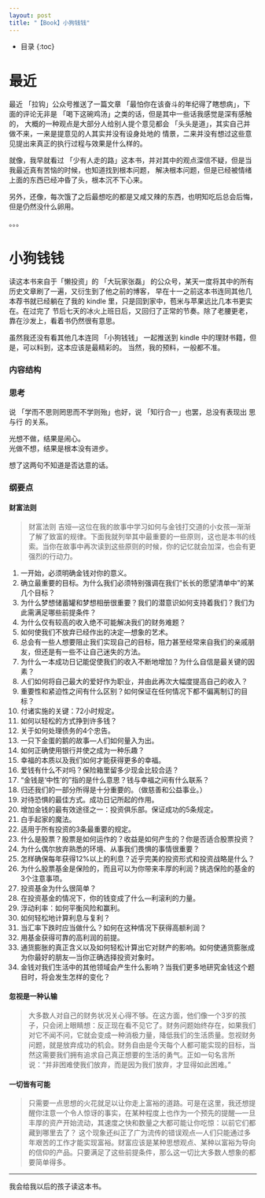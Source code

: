```yaml
---
layout: post
title: "【Book】小狗钱钱"
---
```


* 目录
{:toc}

# 最近

最近 「拉钩」公众号推送了一篇文章 「最怕你在该奋斗的年纪得了瞎想病」，下面的评论无非是 「喝下这碗鸡汤」之类的话，但是其中一些话我感觉是深有感触的，
大概的一种观点是大部分人给别人提个意见都会 「头头是道」，其实自己并做不来，一来是提意见的人其实并没有设身处地的
情景，二来并没有想过这些意见提出来真正的执行过程与效果是什么样的。

就像，我早就看过 「少有人走的路」这本书，并对其中的观点深信不疑，但是当我最近真有苦恼的时候，也知道找到根本问题，
解决根本问题，但是已经被情绪上面的东西已经冲昏了头，根本沉不下心来。

另外，还像，每次饿了之后最想吃的都是又咸又辣的东西，也明知吃后总会后悔，但是仍然没什么卵用。

。。。

# 小狗钱钱

读这本书来自于「懒投资」的 「大玩家张磊」 的公众号，某天一度将其中的所有历史文章刷了一遍，又衍生到了他之前的博客，
早在十一之前这本书连同其他几本荐书就已经躺在了我的 kindle 里，只是回到家中，苞米与苹果远比几本书更实在。在过完了
节后七天的冰火上班日后，又回归了正常的节奏。除了老腰更老，靠在沙发上，看着书仍然很有意思。

虽然我还没有看其他几本连同 「小狗钱钱」 一起推送到 kindle 中的理财书籍，但是，可以料到，这本应该是最精彩的。
当然，我的预料，一般都不准。

### 内容结构

### 思考

说 「学而不思则罔思而不学则殆」也好，说 「知行合一」也罢，总没有表现出 思与行 的关系。

光想不做，结果是闹心。    
光做不想，结果是根本没有进步。    

想了这两句不知道是否达意的话。

### 纲要点

#### 财富法则

> 财富法则
吉娅—这位在我的故事中学习如何与金钱打交道的小女孩—渐渐了解了致富的规律。下面我就列举其中最重要的一些原则，这也是本书的线索。当你在故事中再次读到这些原则的时候，你的记忆就会加深，也会有更强烈的行动力。
>
1. 一开始，必须明确金钱对你的意义。
2. 确立最重要的目标。为什么我们必须特别强调在我们“长长的愿望清单中”的某几个目标？
3. 为什么梦想储蓄罐和梦想相册很重要？我们的潜意识如何支持着我们？我们为此需满足哪些前提条件？
4. 为什么仅有较高的收入绝不可能解决我们的财务难题？
5. 如何使我们不放弃已经作出的决定—想象的艺术。
6. 总会有一些人想要阻止我们实现自己的目标，阻力甚至经常来自我们的亲戚朋友，但还是有一些不让自己迷失的方法。
7. 为什么一本成功日记能促使我们的收入不断地增加？为什么自信是最关键的因素？
8. 人们如何将自己最大的爱好作为职业，并由此再次大幅度提高自己的收入？
9. 重要性和紧迫性之间有什么区别？如何保证在任何情况下都不偏离制订的目标？
10. 付诸实施的关键：72小时规定。
11. 如何以轻松的方式挣到许多钱？
12. 关于如何处理债务的4个忠告。
13. 一只下金蛋的鹅的故事—人们如何量入为出。
14. 如何正确使用银行并使之成为一种乐趣？
15. 幸福的本质以及我们如何才能获得更多的幸福。
16. 爱钱有什么不对吗？保险箱里留多少现金比较合适？
17. “金钱是‘中性’的”指的是什么意思？钱与幸福之间有什么联系？
18. 归还我们的一部分所得是十分重要的。（做慈善和公益事业。）
19. 对待恐惧的最佳方式。成功日记所起的作用。
20. 增加金钱的最有效途径之一：投资俱乐部。保证成功的5条规定。
21. 白手起家的魔法。
22. 适用于所有投资的3条最重要的规定。
23. 什么是股票？股票是如何运作的？收益是如何产生的？你是否适合股票投资？
24. 为什么偶尔放弃熟悉的环境、从事我们畏惧的事情很重要？
25. 怎样确保每年获得12%以上的利息？近乎完美的投资形式和投资战略是什么？
26. 为什么股票基金是保险的，而且可以为你带来丰厚的利润？挑选保险的基金的3个注意事项。
27. 投资基金为什么很简单？
28. 在投资基金的情况下，你的钱变成了什么—利滚利的力量。
29. 浮动利率：如何平衡风险和赢利。
30. 如何轻松地计算利息与复利？
31. 当汇率下跌时应当做什么？如何在这种情况下获得高额利润？
32. 用基金获得可靠的高利润的前提。
33. 通货膨胀的真正含义以及如何轻松计算出它对财产的影响。如何使通货膨胀成为你最好的朋友—当你正确选择投资对象时。
34. 金钱对我们生活中的其他领域会产生什么影响？当我们更多地研究金钱这个题目时，将会发生怎样的变化？



#### 忽视是一种认输

>大多数人对自己的财务状况关心得不够。在这方面，他们像一个3岁的孩子，只会闭上眼睛想：反正现在看不见它了。财务问题始终存在，如果我们对它不闻不问，它就会变成一种消极力量，降低我们的生活质量。忽视财务问题，就是放弃成功的机会。财务自由是今天每个人都可能实现的目标，当然这需要我们拥有追求自己真正想要的生活的勇气。正如一句名言所说：“并非困难使我们放弃，而是因为我们放弃，才显得如此困难。”

#### 一切皆有可能

> 只需要一点思想的火花就足以让你走上富裕的道路。可是在这里，我还想提醒你注意一个令人惊讶的事实，在某种程度上也作为一个预先的提醒—一旦丰厚的资产开始流动，其速度之快和数量之大都可能让你吃惊：以前它们都藏到哪里去了？
这个现象还纠正了广为流传的错误观点—人们只能通过多年艰苦的工作才能实现富裕。财富应该是某种思想观点、某种以富裕为导向的信仰的产品。只要满足了这些前提条件，那么这一切比大多数人想象的都要简单得多。


-----
我会给我以后的孩子读这本书。

